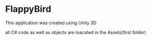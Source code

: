 # FlappyBird

This application was created using Unity 3D

all C# code as well as objects are loacated in the Assets(first folder)
